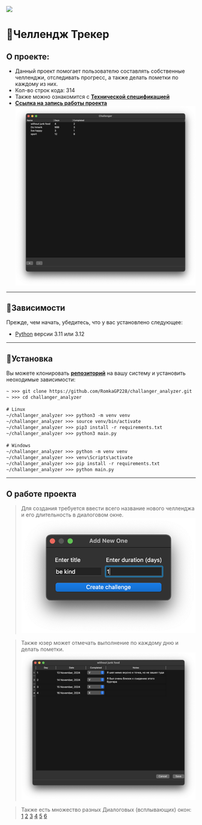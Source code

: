 [<img src="https://img.shields.io/badge/python-3.11%20%7C%203.12-blue">](https://www.python.org/downloads/)

# 📝Челлендж Трекер
## О проекте:
- Данный проект помогает пользователю составлять собственные челленджи, отследивать  прогресс, а также делать пометки по каждому из них.
- Кол-во строк кода: 314
- Также можно ознакомится с [__Технической спецификацией__](materials/technical_specification.md)
- [**__Ссылка на запись работы проекта__**](https://disk.yandex.ru/i/_SeEq8V6zzPh9g)
![Текст с описанием картинки](materials/image_of_start_window.png)
---
## 📌Зависимости
Прежде, чем начать, убедитесь, что у вас установлено следующее:
- [Python](https://www.python.org/downloads/) версии 3.11 или 3.12
---


## 🧱Установка
Вы можете клонировать [**репозиторий**](https://github.com/RomkaGP228/challanger_analyzer.git) на вашу систему и установить неоходимые зависимости:
```shell
~ >>> git clone https://github.com/RomkaGP228/challanger_analyzer.git
~ >>> cd challanger_analyzer

# Linux
~/challanger_analyzer >>> python3 -m venv venv
~/challanger_analyzer >>> source venv/bin/activate
~/challanger_analyzer >>> pip3 install -r requirements.txt
~/challanger_analyzer >>> python3 main.py

# Windows
~/challanger_analyzer >>> python -m venv venv
~/challanger_analyzer >>> venv\Scripts\activate
~/challanger_analyzer >>> pip install -r requirements.txt
~/challanger_analyzer >>> python main.py
```
---
## О работе проекта
>Для создания требуется ввести всего  название нового челленджа и его длительность в диалоговом окне.
>![Текст с описанием картинки](materials/image_of_adding_window.png)


>Также юзер может отмечать выполнение по каждому дню и делать пометки.
>![Текст с описанием картинки](materials/image_of_challenge_window.png)


>Также есть множество разных Диалоговых (всплывающих) окон:\
> [1](materials/Dialog1.png) [2](materials/Dialog2.png) [3](materials/Dialog3.png) [4](materials/Dialog4.png) [5](materials/Dialog5.png) [6](materials/Dialog6.png)

